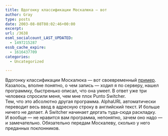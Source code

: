 ```yaml
---
title: Вдогонку классификации Москалюка — вот
author: Gray
type: posts
date: 2003-08-08T08:02:46+00:00
excerpt:
url: /3638
esml_socialcount_LAST_UPDATED:
  - 1497215287
essb_cache_expire:
  - 1616437709
categories:
  - Uncategorized

---
```








Вдогонку классификации Москалюка &#8212; вот своевременный <a href="http://www.searchengines.ru/blog/archives/001510.html" target="_blank">пример</a>. Казалось, вполне понятно, о чем запись &#8212; ходил я по серверу, нашел программку, быстренько описал, что она умеет. В ответ уже три человека спросили меня, чем мне плох Punto Switcher.  
Тем, что это абсолютно другая программа. AlphaURL автоматически переводит весь ввод в адресную строку в английский текст. И больше ничего не делает. А Switcher начинает дергать туда-сюда раскладку.  
И вообще &#8212; не нравится вам программа, непонятно, зачем оно надо &#8212; и замечательно. Обязательно передам Москалеву, сколько у него преданных поклонников.